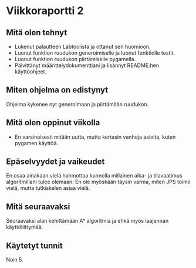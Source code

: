 # Viikkoraportti 2
## Mitä olen tehnyt
- Lukenut palautteen Labtoolista ja ottanut sen huomioon.
- Luonut funktion ruudukon generoimiselle ja luonut funktiolle testit.
- Luonut funktion ruudukon piirtämiselle pygamella.
- Päivittänyt määrittelydokumenttiani ja lisännyt README:hen käyttöohjeet.
## Miten ohjelma on edistynyt
Ohjelma kykenee nyt generoimaan ja piirtämään ruudukon.
## Mitä olen oppinut viikolla
- En varsinaisesti mitään uutta, mutta kertasin vanhoja asioita, kuten pygamen käyttöä.
## Epäselvyydet ja vaikeudet
En osaa ainakaan vielä hahmottaa kunnolla millainen aika- ja tilavaatimus algoritmillani tulee olemaan. En ole myöskään täysin varma, miten JPS toimii vielä, mutta
tutkiskelen asiaa vielä.
## Mitä seuraavaksi
Seuraavaksi alan kehittämään A* algoritmia ja ehkä myös laajennan käyttöliittymää.
## Käytetyt tunnit
Noin 5.
